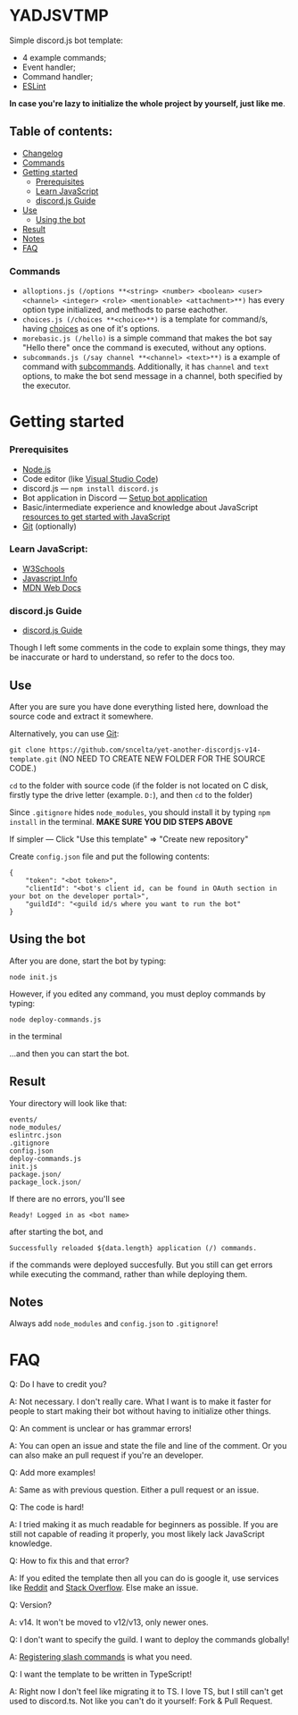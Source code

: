 # YADJSVTMP
Simple discord.js bot template:
- 4 example commands;
- Event handler;
- Command handler;
- [ESLint](https://eslint.org/)

**In case you're lazy to initialize the whole project by yourself, just like me**.

## Table of contents:
- [Changelog](https://github.com/sncelta/discordjs-v14-template/blob/main/changelog.md)
- [Commands](https://github.com/sncelta/discordjs-v14-template/edit/main/README.md#commands)
- [Getting started](https://github.com/sncelta/discordjs-v14-template/edit/main/README.md#getting-started)
	- [Prerequisites](https://github.com/sncelta/discordjs-v14-template/edit/main/README.md#prerequisites)
	- [Learn JavaScript](https://github.com/sncelta/discordjs-v14-template/edit/main/README.md#learn-javascript)
	- [discord.js Guide](https://github.com/sncelta/discordjs-v14-template/edit/main/README.md#discordjs-guide)
- [Use](https://github.com/sncelta/discordjs-v14-template/edit/main/README.md#use)
	- [Using the bot](https://github.com/sncelta/discordjs-v14-template/edit/main/README.md#using-the-bot)
- [Result](https://github.com/sncelta/discordjs-v14-template/edit/main/README.md#result)
- [Notes](https://github.com/sncelta/discordjs-v14-template/edit/main/README.md#notes)
- [FAQ](https://github.com/sncelta/discordjs-v14-template/edit/main/README.md#faq)

### Commands
- ```alloptions.js (/options **<string> <number> <boolean> <user> <channel> <integer> <role> <mentionable> <attachment>**)``` has every option type initialized, and methods to parse eachother.
- ```choices.js (/choices **<choice>**)``` is a template for command/s, having [choices](https://discordjs.guide/slash-commands/advanced-creation.html#choices) as one of it's options.
- ```morebasic.js (/hello)``` is a simple command that makes the bot say "Hello there" once the command is executed, without any options.
- ```subcommands.js (/say channel **<channel> <text>**)``` is a example of command with [subcommands](https://discordjs.guide/slash-commands/advanced-creation.html#subcommands). Additionally, it has ```channel``` and ```text``` options, to make the bot send message in a channel, both specified by the executor.

# Getting started

### Prerequisites
- [Node.js](https://nodejs.org/en/download/)
- Code editor (like [Visual Studio Code](https://code.visualstudio.com/download))
- discord.js — ```npm install discord.js```
- Bot application in Discord — [Setup bot application](https://discordjs.guide/preparations/setting-up-a-bot-application.html)
- Basic/intermediate experience and knowledge about JavaScript [resources to get started with JavaScript](https://github.com/sncelta/discordjs-v14-template/edit/main/README.md#learn-javascript)
- [Git](https://git-scm.com/downloads) (optionally)

### Learn JavaScript:
- [W3Schools](https://www.w3schools.com/js/)
- [Javascript.Info](https://javascript.info/)
- [MDN Web Docs](https://developer.mozilla.org/en-US/docs/Learn/JavaScript)

### discord.js Guide
- [discord.js Guide](https://discordjs.guide/)

Though I left some comments in the code to explain some things, they may be inaccurate or hard to understand, so refer to the docs too.

## Use
After you are sure you have done everything listed here, download the source code and extract it somewhere.

Alternatively, you can use [Git](https://git-scm.com/downloads):

```git clone https://github.com/sncelta/yet-another-discordjs-v14-template.git``` (NO NEED TO CREATE NEW FOLDER FOR THE SOURCE CODE.)

```cd``` to the folder with source code (if the folder is not located on C disk, firstly type the drive letter (example. ```D:```), and then ```cd``` to the folder)

Since ```.gitignore``` hides ```node_modules```, you should install it by typing ```npm install``` in the terminal. **MAKE SURE YOU DID STEPS ABOVE**

If simpler — Click "Use this template" => "Create new repository"

Create ```config.json``` file and put the following contents:
```
{
	"token": "<bot token>",
	"clientId": "<bot's client id, can be found in OAuth section in your bot on the developer portal>",
	"guildId": "<guild id/s where you want to run the bot"
}
```

## Using the bot

After you are done, start the bot by typing:

```node init.js```

However, if you edited any command, you must deploy commands by typing:

```node deploy-commands.js```

in the terminal

...and then you can start the bot.

## Result

Your directory will look like that:

```commands/
events/
node_modules/
eslintrc.json
.gitignore
config.json
deploy-commands.js
init.js
package.json/
package_lock.json/
```

If there are no errors, you'll see 

```Ready! Logged in as <bot name>```

after starting the bot, and

```Started refreshing <amount of commands> application (/) commands.
Successfully reloaded ${data.length} application (/) commands.
```

if the commands were deployed succesfully. But you still can get errors while executing the command, rather than while deploying them.

## Notes

Always add ```node_modules``` and ```config.json``` to ```.gitignore```!

# FAQ

Q: Do I have to credit you?

A: Not necessary. I don't really care. What I want is to make it faster for people to start making their bot without having to initialize other things.

Q: An comment is unclear or has grammar errors!

A: You can open an issue and state the file and line of the comment. Or you can also make an pull request if you're an developer.

Q: Add more examples!

A: Same as with previous question. Either a pull request or an issue.

Q: The code is hard!

A: I tried making it as much readable for beginners as possible. If you are still not capable of reading it properly, you most likely lack JavaScript knowledge.

Q: How to fix this and that error?

A: If you edited the template then all you can do is google it, use services like [Reddit](https://reddit.com) and [Stack Overflow](https://stackoverflow.com). Else make an issue.

Q: Version?

A: v14. It won't be moved to v12/v13, only newer ones.

Q: I don't want to specify the guild. I want to deploy the commands globally!

A: [Registering slash commands](https://discordjs.guide/creating-your-bot/command-deployment.html) is what you need.

Q: I want the template to be written in TypeScript!

A: Right now I don't feel like migrating it to TS. I love TS, but I still can't get used to discord.ts. Not like you can't do it yourself: Fork & Pull Request.
